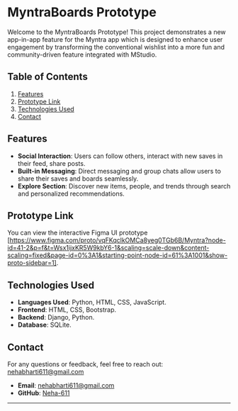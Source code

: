 

# MyntraBoards Prototype

Welcome to the MyntraBoards Prototype! This project demonstrates a new app-in-app feature for the Myntra app which is designed to enhance user engagement by transforming the conventional wishlist into a more fun and community-driven feature integrated with MStudio.

## Table of Contents

1. [Features](#features)
2. [Prototype Link](#prototype-link)
3. [Technologies Used](#technologies-used)
4. [Contact](#contact)


## Features

- **Social Interaction**: Users can follow others, interact with new saves in their feed, share posts.
- **Built-in Messaging**: Direct messaging and group chats allow users to share their saves and boards seamlessly.
- **Explore Section**: Discover new items, people, and trends through search and personalized recommendations.


## Prototype Link

You can view the interactive Figma UI prototype [https://www.figma.com/proto/vqFKqclkOMCa8yeg0TGb6B/Myntra?node-id=41-2&p=f&t=Wsx1ijxKR5W9kbY6-1&scaling=scale-down&content-scaling=fixed&page-id=0%3A1&starting-point-node-id=61%3A1001&show-proto-sidebar=1].

## Technologies Used


- **Languages Used**: Python, HTML, CSS, JavaScript.
- **Frontend**: HTML, CSS, Bootstrap.
- **Backend**: Django, Python.
- **Database**: SQLite.


## Contact

For any questions or feedback, feel free to reach out:
nehabharti611@gmail.com

- **Email**: nehabharti611@gmail.com
- **GitHub**: [Neha-611](https://github.com/Neha-611)

---

